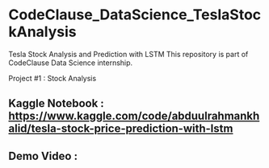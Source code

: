 # CodeClause_DataScience_TeslaStockAnalysis
Tesla Stock Analysis and Prediction with LSTM 
This repository is part of CodeClause Data Science internship.

Project #1 : Stock Analysis

## Kaggle Notebook : https://www.kaggle.com/code/abduulrahmankhalid/tesla-stock-price-prediction-with-lstm
## Demo Video :
